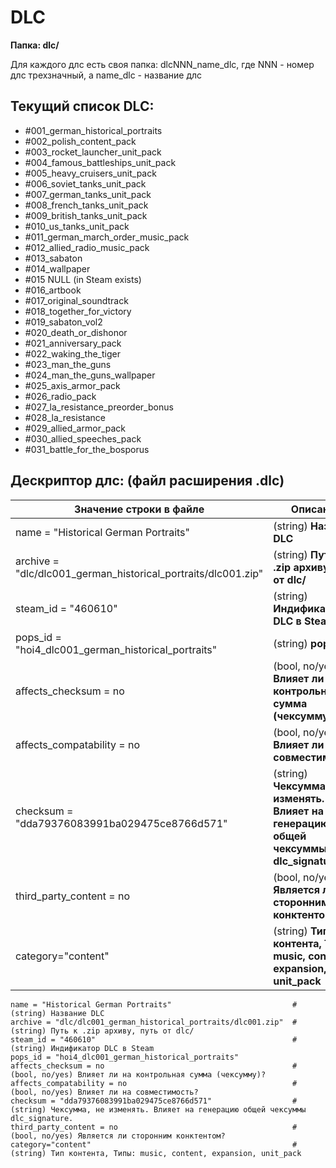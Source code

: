 # DLC 

**Папка: dlc/** 

Для каждого длс есть своя папка: dlcNNN_name_dlc, где NNN - номер длс трехзначный, а name_dlc - название длс

## **Текущий список DLC:**
- #001_german_historical_portraits
- #002_polish_content_pack
- #003_rocket_launcher_unit_pack
- #004_famous_battleships_unit_pack
- #005_heavy_cruisers_unit_pack
- #006_soviet_tanks_unit_pack
- #007_german_tanks_unit_pack
- #008_french_tanks_unit_pack
- #009_british_tanks_unit_pack
- #010_us_tanks_unit_pack
- #011_german_march_order_music_pack
- #012_allied_radio_music_pack
- #013_sabaton
- #014_wallpaper
- #015 NULL (in Steam exists)
- #016_artbook
- #017_original_soundtrack
- #018_together_for_victory
- #019_sabaton_vol2
- #020_death_or_dishonor
- #021_anniversary_pack
- #022_waking_the_tiger
- #023_man_the_guns
- #024_man_the_guns_wallpaper
- #025_axis_armor_pack
- #026_radio_pack
- #027_la_resistance_preorder_bonus
- #028_la_resistance
- #029_allied_armor_pack
- #030_allied_speeches_pack
- #031_battle_for_the_bosporus 
  
## Дескриптор длс: (файл расширения .dlc)

| **Значение строки в файле**                                       |  **Описание**                                                                                    |
| ----------------------------------------------------------------- | ------------------------------------------------------------------------------------------------ |
| name = "Historical German Portraits"                              |  (string) **Название DLC**                                                                       |
| archive = "dlc/dlc001_german_historical_portraits/dlc001.zip"     |  (string) **Путь к .zip архиву, путь от dlc/**                                                   |
| steam_id = "460610"                                               |  (string) **Индификатор DLC в Steam**                                                            |   
| pops_id = "hoi4_dlc001_german_historical_portraits"               |  (string) **pops_id**                                                                            |
| affects_checksum = no                                             |  (bool, no/yes) **Влияет ли на контрольная сумма (чексумму)?**                                   |
| affects_compatability = no                                        |  (bool, no/yes) **Влияет ли на совместимость?**                                                  |   
| checksum = "dda79376083991ba029475ce8766d571"                     |  (string) **Чексумма, не изменять. Влияет на генерацию общей чексуммы dlc_signature.**           |
| third_party_content = no                                          |  (bool, no/yes) **Является ли сторонним конктентом?**                                            |
| category="content"                                                |  (string) **Тип контента, Типы: music, content, expansion, unit_pack**                           |

```
name = "Historical German Portraits"                           # (string) Название DLC 
archive = "dlc/dlc001_german_historical_portraits/dlc001.zip"  # (string) Путь к .zip архиву, путь от dlc/ 
steam_id = "460610"                                            # (string) Индификатор DLC в Steam 
pops_id = "hoi4_dlc001_german_historical_portraits"
affects_checksum = no                                          # (bool, no/yes) Влияет ли на контрольная сумма (чексумму)? 
affects_compatability = no                                     # (bool, no/yes) Влияет ли на совместимость?
checksum = "dda79376083991ba029475ce8766d571"                  # (string) Чексумма, не изменять. Влияет на генерацию общей чексуммы dlc_signature.
third_party_content = no                                       # (bool, no/yes) Является ли сторонним конктентом?
category="content"                                             # (string) Тип контента, Типы: music, content, expansion, unit_pack
```
